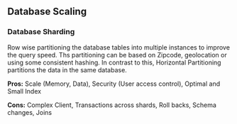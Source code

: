 ## Database Scaling 

### Database Sharding
Row wise partitioning the database tables into multiple instances to improve the query speed. Ths partitioning can be based on Zipcode, geolocation or using some consistent hashing.
In contrast to this, Horizontal Partitioning partitions the data in the same database.

**Pros:** Scale (Memory, Data), Security (User access control), Optimal and Small Index

**Cons:** Complex Client, Transactions across shards, Roll backs, Schema changes, Joins
